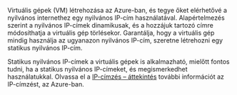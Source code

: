 Virtuális gépek (VM) létrehozása az Azure-ban, és tegye őket elérhetővé a nyilvános internethez egy nyilvános IP-cím használatával. Alapértelmezés szerint a nyilvános IP-címek dinamikusak, és a hozzájuk tartozó címre módosíthatja a virtuális gép törlésekor. Garantálja, hogy a virtuális gép mindig használja az ugyanazon nyilvános IP-cím, szeretne létrehozni egy statikus nyilvános IP-cím. 

Statikus nyilvános IP-címek a virtuális gépek is alkalmazható, mielőtt fontos tudni, ha a statikus nyilvános IP-címeket, és megismerkedhet használatukkal. Olvassa el a [IP-címzés – áttekintés](../articles/virtual-network/virtual-network-ip-addresses-overview-arm.md) további információt az IP-címzést, az Azure-ban.


